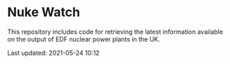 # Nuke Watch

This repository includes code for retrieving the latest information available on the output of EDF nuclear power plants in the UK.

Last updated: 2021-05-24 10:12